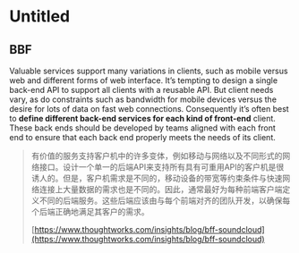 # Untitled

## BBF

Valuable services support many variations in clients, such as mobile versus web and different forms of web interface. It’s tempting to design a single back-end API to support all clients with a reusable API. But client needs vary, as do constraints such as bandwidth for mobile devices versus the desire for lots of data on fast web connections. Consequently it’s often best to **define different back-end services for each kind of front-end** client. These back ends should be developed by teams aligned with each front end to ensure that each back end properly meets the needs of its client.

> 有价值的服务支持客户机中的许多变体，例如移动与网络以及不同形式的网络接口。设计一个单一的后端API来支持所有具有可重用API的客户机是很诱人的。但是，客户机需求是不同的，移动设备的带宽等约束条件与快速网络连接上大量数据的需求也是不同的。因此，通常最好为每种前端客户端定义不同的后端服务。这些后端应该由与每个前端对齐的团队开发，以确保每个后端正确地满足其客户的需求。
>
> [https://www.thoughtworks.com/insights/blog/bff-soundcloud](https://www.thoughtworks.com/insights/blog/bff-soundcloud)

